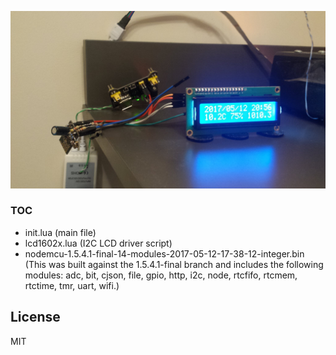 ![alt text](https://raw.githubusercontent.com/KB1101/NodeMCU-weather-station-data-display/master/photo.jpg)

### TOC

 - init.lua (main file)
 - lcd1602x.lua (I2C LCD driver script)
 - nodemcu-1.5.4.1-final-14-modules-2017-05-12-17-38-12-integer.bin 
   (This was built against the 1.5.4.1-final branch and includes the following modules: adc, bit, cjson, file, gpio, http, i2c, node, rtcfifo, rtcmem, rtctime, tmr, uart, wifi.)

License
----

MIT
